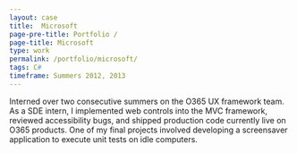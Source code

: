 ```yaml
---
layout: case
title:  Microsoft
page-pre-title: Portfolio /
page-title: Microsoft
type: work
permalink: /portfolio/microsoft/
tags: C#
timeframe: Summers 2012, 2013
---
```


Interned over two consecutive summers on the O365 UX framework team. As a SDE intern, I implemented web controls into the MVC framework, reviewed accessibility bugs, and shipped production code currently live on O365 products. One of my final projects involved developing a screensaver application to execute unit tests on idle computers.
